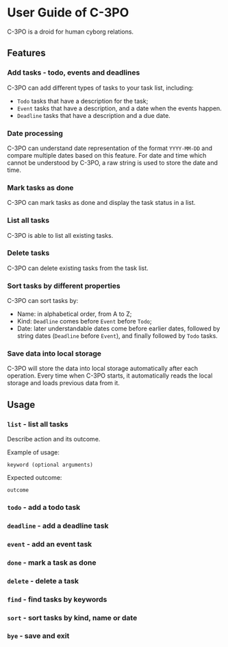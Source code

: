# User Guide of C-3PO
C-3PO is a droid for human cyborg relations.

## Features 

### Add tasks - todo, events and deadlines
C-3PO can add different types of tasks to your task list, including:
* `Todo` tasks that have a description for the task;
* `Event` tasks that have a description, and a date when the events happen.
* `Deadline` tasks that have a description and a due date.
### Date processing
C-3PO can understand date representation of the format `YYYY-MM-DD` and 
compare multiple dates based on this feature. For date and time which cannot
be understood by C-3PO, a raw string is used to store the date and time.
### Mark tasks as done
C-3PO can mark tasks as done and display the task status in a list.
### List all tasks
C-3PO is able to list all existing tasks.
### Delete tasks
C-3PO can delete existing tasks from the task list.
### Sort tasks by different properties
C-3PO can sort tasks by:
* Name: in alphabetical order, from A to Z;
* Kind: `Deadline` comes before `Event` before `Todo`;
* Date: later understandable dates come before earlier dates, followed by string
dates (`Deadline` before `Event`), and finally followed by `Todo` tasks.
### Save data into local storage
C-3PO will store the data into local storage automatically after each
operation. Every time when C-3PO starts, it automatically reads the local
storage and loads previous data from it.
## Usage

### `list` - list all tasks

Describe action and its outcome.

Example of usage: 

`keyword (optional arguments)`

Expected outcome:

`outcome`

### `todo` - add a todo task

### `deadline` - add a deadline task

### `event` - add an event task

### `done` - mark a task as done

### `delete` - delete a task

### `find` - find tasks by keywords

### `sort` - sort tasks by kind, name or date

### `bye` - save and exit
